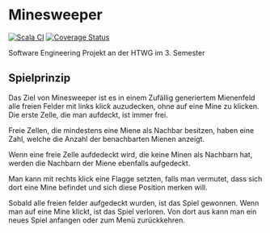# Minesweeper
[![Scala CI](https://github.com/bafto/minesweeper/actions/workflows/scala.yml/badge.svg)](https://github.com/bafto/minesweeper/actions/workflows/scala.yml) [![Coverage Status](https://coveralls.io/repos/github/bafto/minesweeper/badge.svg)](https://coveralls.io/github/bafto/minesweeper)

Software Engineering Projekt an der HTWG im 3. Semester

## Spielprinzip
Das Ziel von Minesweeper ist es in einem Zufällig generiertem Mienenfeld alle freien Felder mit links klick auzudecken, ohne auf eine Mine zu klicken.
Die erste Zelle, die man aufdeckt, ist immer frei.

Freie Zellen, die mindestens eine Miene als Nachbar besitzen, haben eine Zahl, welche die Anzahl der benachbarten Mienen anzeigt.

Wenn eine freie Zelle aufdedeckt wird, die keine Minen als Nachbarn hat, werden die Nachbarn der Miene ebenfalls aufgedeckt.

Man kann mit rechts klick eine Flagge setzten, falls man vermutet, dass sich dort eine Mine befindet und sich diese Position merken will.

Sobald alle freien felder aufgedeckt wurden, ist das Spiel gewonnen. Wenn man auf eine Mine klickt, ist das Spiel verloren.
Von dort aus kann man ein neues Spiel anfangen oder zum Menü zurückkehren.

